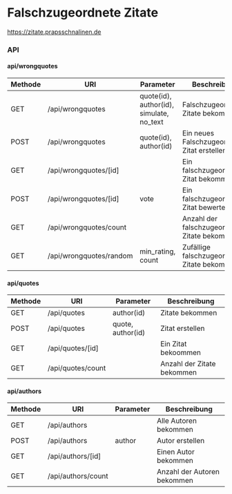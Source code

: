 # Falschzugeordnete Zitate

https://zitate.prapsschnalinen.de

### API

#### api/wrongquotes

| Methode | URI              | Parameter| Beschreibung |
|---------|-----             |---       |--------------|
|GET      | /api/wrongquotes | quote(id), author(id), simulate, no_text | Falschzugeordnete Zitate bekommen |
|POST     | /api/wrongquotes | quote(id), author(id) | Ein neues Falschzugeordnetes Zitat erstellen |
|GET      | /api/wrongquotes/[id]|                   |Ein falschzugeordnetes Zitat bekommen |
|POST     | /api/wrongquotes/[id]| vote              | Ein falschzugeordnetes Zitat bewerten |
|GET      | /api/wrongquotes/count|                  | Anzahl der falschzugeordneten Zitate bekommen |
|GET      | /api/wrongquotes/random | min_rating, count | Zufällige falschzugeordnete Zitate bekommen |

#### api/quotes
|Methode | URI | Parameter | Beschreibung |
|--------|-----|-----------|--------------|
|GET     | /api/quotes | author(id)| Zitate bekommen|
|POST    | /api/quotes | quote, author(id) |Zitat erstellen |
|GET     | /api/quotes/[id]| |Ein Zitat bekoommen|
|GET     | /api/quotes/count| | Anzahl der Zitate bekommen |

#### api/authors

|Methode | URI | Parameter | Beschreibung |
|--------|-----|-----------|--------------|
|GET | /api/authors | | Alle Autoren bekommen |
|POST| /api/authors | author | Autor erstellen |
|GET| /api/authors/[id]| | Einen Autor bekommen |
|GET | /api/authors/count| |Anzahl der Autoren bekommen|
